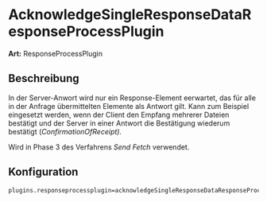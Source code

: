 # AcknowledgeSingleResponseDataResponseProcessPlugin #
**Art:** ResponseProcessPlugin
## Beschreibung ##

In der Server-Anwort wird nur ein Response-Element eerwartet, das für alle in der Anfrage übermittelten Elemente als Antwort gilt.
Kann zum Beispiel eingesetzt werden, wenn der Client den Empfang mehrerer Dateien bestätigt und der Server in einer Antwort die Bestätigung wiederum bestätigt (_ConfirmationOfReceipt)._

Wird in Phase 3 des Verfahrens _Send Fetch_ verwendet.

## Konfiguration ##

```
plugins.responseprocessplugin=acknowledgeSingleResponseDataResponseProcessPlugin
```